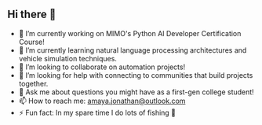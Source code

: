 ## Hi there 👋

- 🔭 I’m currently working on MIMO's Python AI Developer Certification Course!
- 🌱 I’m currently learning natural language processing architectures and vehicle simulation techniques.
- 👯 I’m looking to collaborate on automation projects!
- 🤔 I’m looking for help with connecting to communities that build projects together.
- 💬 Ask me about questions you might have as a first-gen college student!
- 📫 How to reach me: amaya.jonathan@outlook.com
- ⚡ Fun fact: In my spare time I do lots of fishing 🎣
